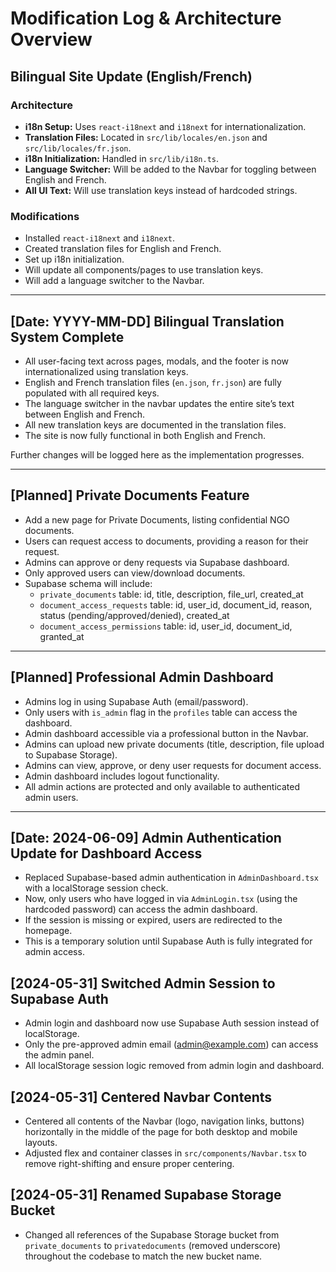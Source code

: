 # Modification Log & Architecture Overview

## Bilingual Site Update (English/French)

### Architecture

- **i18n Setup:** Uses `react-i18next` and `i18next` for internationalization.
- **Translation Files:** Located in `src/lib/locales/en.json` and `src/lib/locales/fr.json`.
- **i18n Initialization:** Handled in `src/lib/i18n.ts`.
- **Language Switcher:** Will be added to the Navbar for toggling between English and French.
- **All UI Text:** Will use translation keys instead of hardcoded strings.

### Modifications

- Installed `react-i18next` and `i18next`.
- Created translation files for English and French.
- Set up i18n initialization.
- Will update all components/pages to use translation keys.
- Will add a language switcher to the Navbar.

---

## [Date: YYYY-MM-DD] Bilingual Translation System Complete

- All user-facing text across pages, modals, and the footer is now internationalized using translation keys.
- English and French translation files (`en.json`, `fr.json`) are fully populated with all required keys.
- The language switcher in the navbar updates the entire site’s text between English and French.
- All new translation keys are documented in the translation files.
- The site is now fully functional in both English and French.

Further changes will be logged here as the implementation progresses.

---

## [Planned] Private Documents Feature

- Add a new page for Private Documents, listing confidential NGO documents.
- Users can request access to documents, providing a reason for their request.
- Admins can approve or deny requests via Supabase dashboard.
- Only approved users can view/download documents.
- Supabase schema will include:
  - `private_documents` table: id, title, description, file_url, created_at
  - `document_access_requests` table: id, user_id, document_id, reason, status (pending/approved/denied), created_at
  - `document_access_permissions` table: id, user_id, document_id, granted_at

---

## [Planned] Professional Admin Dashboard

- Admins log in using Supabase Auth (email/password).
- Only users with `is_admin` flag in the `profiles` table can access the dashboard.
- Admin dashboard accessible via a professional button in the Navbar.
- Admins can upload new private documents (title, description, file upload to Supabase Storage).
- Admins can view, approve, or deny user requests for document access.
- Admin dashboard includes logout functionality.
- All admin actions are protected and only available to authenticated admin users.

---

## [Date: 2024-06-09] Admin Authentication Update for Dashboard Access

- Replaced Supabase-based admin authentication in `AdminDashboard.tsx` with a localStorage session check.
- Now, only users who have logged in via `AdminLogin.tsx` (using the hardcoded password) can access the admin dashboard.
- If the session is missing or expired, users are redirected to the homepage.
- This is a temporary solution until Supabase Auth is fully integrated for admin access.

## [2024-05-31] Switched Admin Session to Supabase Auth

- Admin login and dashboard now use Supabase Auth session instead of localStorage.
- Only the pre-approved admin email (admin@example.com) can access the admin panel.
- All localStorage session logic removed from admin login and dashboard.

## [2024-05-31] Centered Navbar Contents

- Centered all contents of the Navbar (logo, navigation links, buttons) horizontally in the middle of the page for both desktop and mobile layouts.
- Adjusted flex and container classes in `src/components/Navbar.tsx` to remove right-shifting and ensure proper centering.

## [2024-05-31] Renamed Supabase Storage Bucket

- Changed all references of the Supabase Storage bucket from `private_documents` to `privatedocuments` (removed underscore) throughout the codebase to match the new bucket name.
